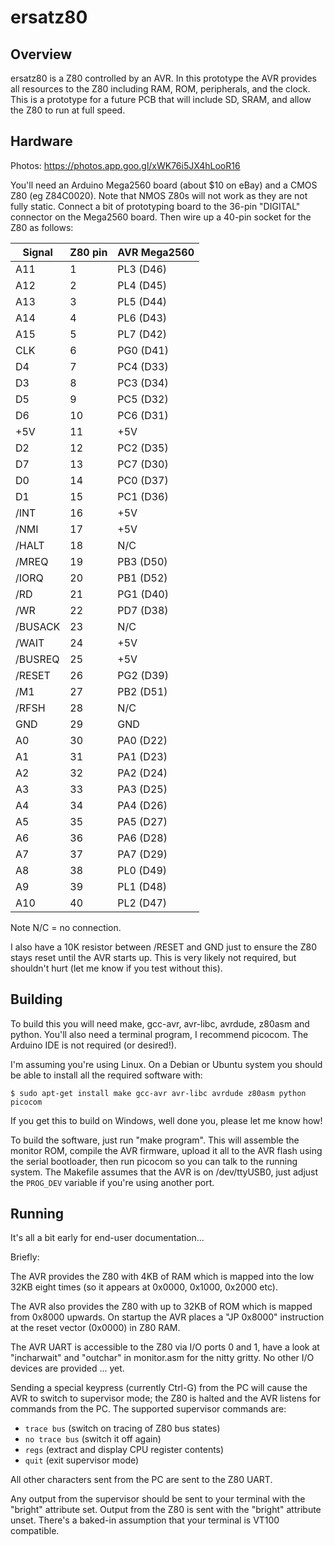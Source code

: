 # ersatz80

## Overview

ersatz80 is a Z80 controlled by an AVR. In this prototype the AVR provides all
resources to the Z80 including RAM, ROM, peripherals, and the clock. This is a
prototype for a future PCB that will include SD, SRAM, and allow the Z80 to run
at full speed.

## Hardware

Photos: https://photos.app.goo.gl/xWK76i5JX4hLooR16

You'll need an Arduino Mega2560 board (about $10 on eBay) and a CMOS Z80 (eg
Z84C0020). Note that NMOS Z80s will not work as they are not fully static.
Connect a bit of prototyping board to the 36-pin "DIGITAL" connector on the
Mega2560 board. Then wire up a 40-pin socket for the Z80 as follows:

| Signal        | Z80 pin       | AVR Mega2560 |
| ------------- | ------------- | ------------ |
| A11           | 1             | PL3 (D46)    |
| A12           | 2             | PL4 (D45)    |
| A13           | 3             | PL5 (D44)    |
| A14           | 4             | PL6 (D43)    |
| A15           | 5             | PL7 (D42)    |
| CLK           | 6             | PG0 (D41)    |
| D4            | 7             | PC4 (D33)    |
| D3            | 8             | PC3 (D34)    |
| D5            | 9             | PC5 (D32)    |
| D6            | 10            | PC6 (D31)    |
| +5V           | 11            | +5V          |
| D2            | 12            | PC2 (D35)    |
| D7            | 13            | PC7 (D30)    |
| D0            | 14            | PC0 (D37)    |
| D1            | 15            | PC1 (D36)    |
| /INT          | 16            | +5V          |
| /NMI          | 17            | +5V          |
| /HALT         | 18            | N/C          |
| /MREQ         | 19            | PB3 (D50)    |
| /IORQ         | 20            | PB1 (D52)    |
| /RD           | 21            | PG1 (D40)    |
| /WR           | 22            | PD7 (D38)    |
| /BUSACK       | 23            | N/C          |
| /WAIT         | 24            | +5V          |
| /BUSREQ       | 25            | +5V          |
| /RESET        | 26            | PG2 (D39)    |
| /M1           | 27            | PB2 (D51)    |
| /RFSH         | 28            | N/C          |
| GND           | 29            | GND          |
| A0            | 30            | PA0 (D22)    |
| A1            | 31            | PA1 (D23)    |
| A2            | 32            | PA2 (D24)    |
| A3            | 33            | PA3 (D25)    |
| A4            | 34            | PA4 (D26)    |
| A5            | 35            | PA5 (D27)    |
| A6            | 36            | PA6 (D28)    |
| A7            | 37            | PA7 (D29)    |
| A8            | 38            | PL0 (D49)    |
| A9            | 39            | PL1 (D48)    |
| A10           | 40            | PL2 (D47)    |

Note N/C = no connection.

I also have a 10K resistor between /RESET and GND just to ensure the Z80 stays
reset until the AVR starts up. This is very likely not required, but
shouldn't hurt (let me know if you test without this).

## Building

To build this you will need make, gcc-avr, avr-libc, avrdude, z80asm and
python. You'll also need a terminal program, I recommend picocom. The Arduino
IDE is not required (or desired!).

I'm assuming you're using Linux. On a Debian or Ubuntu system you should be
able to install all the required software with:

`$ sudo apt-get install make gcc-avr avr-libc avrdude z80asm python picocom`

If you get this to build on Windows, well done you, please let me know how!

To build the software, just run "make program". This will assemble the monitor
ROM, compile the AVR firmware, upload it all to the AVR flash using the serial
bootloader, then run picocom so you can talk to the running system. The Makefile
assumes that the AVR is on /dev/ttyUSB0, just adjust the `PROG_DEV` variable if
you're using another port.

## Running

It's all a bit early for end-user documentation... 

Briefly: 

The AVR provides the Z80 with 4KB of RAM which is mapped into the low 32KB
eight times (so it appears at 0x0000, 0x1000, 0x2000 etc). 

The AVR also provides the Z80 with up to 32KB of ROM which is mapped from
0x8000 upwards. On startup the AVR places a "JP 0x8000" instruction at the
reset vector (0x0000) in Z80 RAM.

The AVR UART is accessible to the Z80 via I/O ports 0 and 1, have a look at
"incharwait" and "outchar" in monitor.asm for the nitty gritty.  No other I/O
devices are provided ... yet. 

Sending a special keypress (currently Ctrl-G) from the PC will cause the AVR to
switch to supervisor mode; the Z80 is halted and the AVR listens for commands
from the PC. The supported supervisor commands are:
 * `trace bus` (switch on tracing of Z80 bus states)
 * `no trace bus` (switch it off again)
 * `regs` (extract and display CPU register contents)
 * `quit` (exit supervisor mode)

All other characters sent from the PC are sent to the Z80 UART.

Any output from the supervisor should be sent to your terminal with the
"bright" attribute set. Output from the Z80 is sent with the "bright" attribute
unset. There's a baked-in assumption that your terminal is VT100 compatible.

